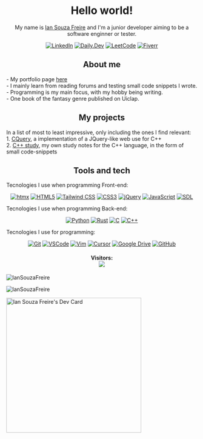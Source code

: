 <h1 align="center">Hello world!</h1>
<p align="center">My name is <a href="https://github.com/IanSouzaFreire">Ian Souza Freire</a> and I'm a junior developer aiming to be a software enginner or tester.</p>
<p align="center">
  <a href="https://www.linkedin.com/in/ian-freire-897406284/"><img src="https://img.shields.io/badge/LinkedIn-0077B5?style=for-the-badge&logo=linkedin&logoColor=white" alt="LinkedIn"></a>
  <a href="https://app.daily.dev/iansouzafreire"><img src="https://img.shields.io/badge/Daily.Dev-0A0A0A?style=for-the-badge&logo=dailydotdev&logoColor=white" alt="Daily.Dev"></a>
  <a href="#"><img src="https://img.shields.io/badge/LeetCode-FFA116?style=for-the-badge&logo=leetcode&logoColor=black" alt="LeetCode"></a>
  <a href="https://br.fiverr.com/r0bertinh0?up_rollout=true"><img src="https://img.shields.io/badge/Fiverr-1DBF73?style=for-the-badge&logo=fiverr&logoColor=white" alt="Fiverr"></a>
</p>

<h2 align="center">About me</h2>
- My portfolio page <a href="https://iansouzafreire.github.io/Portfolio/">here</a><br>
- I mainly learn from reading forums and testing small code snippets I wrote. <br />
- Programming is my main focus, with my hobby being writing. <br />
- One book of the fantasy genre published on Uiclap.

<h2 align="center">My projects</h2>
In a list of most to least impressive, only including the ones I find relevant: <br />
1. <a href="https://github.com/IanSouzaFreire/CQuery">CQuery</a>, a implementation of a JQuery-like web use for C++ <br />
2. <a href="https://github.com/IanSouzaFreire/Cpp-study">C++ study</a>, my own study notes for the C++ language, in the form of small code-snippets

<h2 align="center">Tools and tech</h2>
Tecnologies I use when programming Front-end:

<p align="center">
  <a href="https://htmx.org/"><img src="https://img.shields.io/badge/htmx-3366CC?style=for-the-badge&logo=htmx&logoColor=white" alt="htmx"></a>
  <a href="https://developer.mozilla.org/en-US/docs/Web/HTML"><img src="https://img.shields.io/badge/HTML5-E34F26?style=for-the-badge&logo=html5&logoColor=white" alt="HTML5"></a>
  <a href="https://tailwindcss.com/"><img src="https://img.shields.io/badge/Tailwind_CSS-38B2AC?style=for-the-badge&logo=tailwind-css&logoColor=white" alt="Tailwind CSS"></a>
  <a href="https://developer.mozilla.org/en-US/docs/Web/CSS"><img src="https://img.shields.io/badge/CSS3-1572B6?style=for-the-badge&logo=css3&logoColor=white" alt="CSS3"></a>
  <a href="https://jquery.com/"><img src="https://img.shields.io/badge/jQuery-0769AD?style=for-the-badge&logo=jquery&logoColor=white" alt="jQuery"></a>
  <a href="https://developer.mozilla.org/en-US/docs/Web/JavaScript"><img src="https://img.shields.io/badge/JavaScript-F7DF1E?style=for-the-badge&logo=javascript&logoColor=black" alt="JavaScript"></a>
  <a href="https://www.libsdl.org/"><img src="https://img.shields.io/badge/SDL-005C84?style=for-the-badge&logo=sdl&logoColor=white" alt="SDL"></a>
</p>

Tecnologies I use when programming Back-end:

<p align="center">
  <a href="https://www.python.org"><img src="https://img.shields.io/badge/Python-1111aa?style=for-the-badge&logo=python&logoColor=white" alt="Python"></a>
  <a href="https://www.rust-lang.org/"><img src="https://img.shields.io/badge/Rust-000000?style=for-the-badge&logo=rust&logoColor=white" alt="Rust"></a>
  <a href="https://en.wikipedia.org/wiki/C_(programming_language)"><img src="https://img.shields.io/badge/C-00599C?style=for-the-badge&logo=c&logoColor=white" alt="C"></a>
  <a href="https://isocpp.org/"><img src="https://img.shields.io/badge/C%2B%2B-00599C?style=for-the-badge&logo=c%2B%2B&logoColor=white" alt="C++"></a>
</p>

Tecnologies I use for programming:

<p align="center">
  <a href="https://git-scm.com/"><img src="https://img.shields.io/badge/Git-F05032?style=for-the-badge&logo=git&logoColor=white" alt="Git"></a>
  <a href="https://code.visualstudio.com/"><img src="https://img.shields.io/badge/VSCode-007ACC?style=for-the-badge&logo=visual-studio-code&logoColor=white" alt="VSCode"></a>
  <a href="https://www.vim.org/"><img src="https://img.shields.io/badge/Vim-019733?style=for-the-badge&logo=vim&logoColor=white" alt="Vim"></a>
  <a href="https://cursor.sh/"><img src="https://img.shields.io/badge/Cursor-000000?style=for-the-badge&logo=cursor&logoColor=white" alt="Cursor"></a>
  <a href="https://www.google.com/drive/"><img src="https://img.shields.io/badge/Google_Drive-4285F4?style=for-the-badge&logo=google-drive&logoColor=white" alt="Google Drive"></a>
  <a href="https://github.com/"><img src="https://img.shields.io/badge/GitHub-181717?style=for-the-badge&logo=github&logoColor=white" alt="GitHub"></a>
</p>

<h4 align="center"> 
  Visitors: <br>
  <img src="https://profile-counter.glitch.me/IanSouzaFreire/count.svg" />
</h4>

![IanSouzaFreire](https://github-readme-stats.vercel.app/api?username=IanSouzaFreire&show_icons=true&theme=tokyonight&hide=["issues"])

![IanSouzaFreire](https://github-readme-stats.vercel.app/api/top-langs?username=IanSouzaFreire&show_icons=true&theme=tokyonight&layout=compact)

<a href="https://app.daily.dev/iansouzafreire"><img src="https://api.daily.dev/devcards/v2/rdiN8SuLhS5H4fsHiT5tP.png?type=default&r=jcw" width="356" alt="Ian Souza Freire's Dev Card"/></a>

